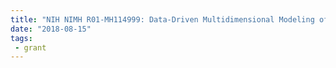 ```yaml
---
title: "NIH NIMH R01-MH114999: Data-Driven Multidimensional Modeling of Nonverbal Communication in Typical and Atypical Development"
date: "2018-08-15"
tags:
 - grant
---
```


